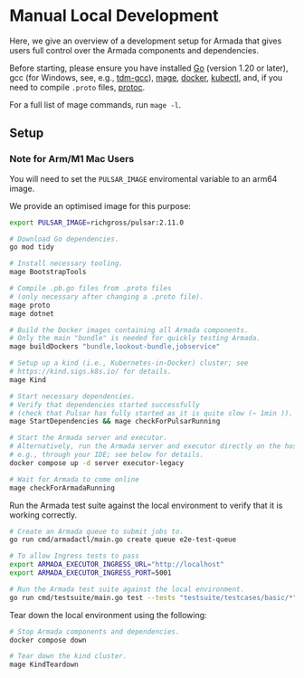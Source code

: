 # Manual Local Development

Here, we give an overview of a development setup for Armada that gives users full control over the Armada components and dependencies.

Before starting, please ensure you have installed [Go](https://go.dev/doc/install) (version 1.20 or later), gcc (for Windows, see, e.g., [tdm-gcc](https://jmeubank.github.io/tdm-gcc/)), [mage](https://magefile.org/), [docker](https://docs.docker.com/get-docker/), [kubectl](https://kubernetes.io/docs/tasks/tools/#kubectl), and, if you need to compile `.proto` files, [protoc](https://github.com/protocolbuffers/protobuf/releases).

For a full list of mage commands, run `mage -l`.

## Setup

### Note for Arm/M1 Mac Users

You will need to set the `PULSAR_IMAGE` enviromental variable to an arm64 image.

We provide an optimised image for this purpose:

```bash
export PULSAR_IMAGE=richgross/pulsar:2.11.0
```

```bash
# Download Go dependencies.
go mod tidy

# Install necessary tooling.
mage BootstrapTools

# Compile .pb.go files from .proto files
# (only necessary after changing a .proto file).
mage proto
mage dotnet

# Build the Docker images containing all Armada components.
# Only the main "bundle" is needed for quickly testing Armada.
mage buildDockers "bundle,lookout-bundle,jobservice"

# Setup up a kind (i.e., Kubernetes-in-Docker) cluster; see
# https://kind.sigs.k8s.io/ for details.
mage Kind

# Start necessary dependencies.
# Verify that dependencies started successfully
# (check that Pulsar has fully started as it is quite slow (~ 1min )).
mage StartDependencies && mage checkForPulsarRunning

# Start the Armada server and executor.
# Alternatively, run the Armada server and executor directly on the host,
# e.g., through your IDE; see below for details.
docker compose up -d server executor-legacy

# Wait for Armada to come online
mage checkForArmadaRunning
```

Run the Armada test suite against the local environment to verify that it is working correctly.
```bash
# Create an Armada queue to submit jobs to.
go run cmd/armadactl/main.go create queue e2e-test-queue

# To allow Ingress tests to pass
export ARMADA_EXECUTOR_INGRESS_URL="http://localhost"
export ARMADA_EXECUTOR_INGRESS_PORT=5001

# Run the Armada test suite against the local environment.
go run cmd/testsuite/main.go test --tests "testsuite/testcases/basic/*" --junit junit.xml
```

Tear down the local environment using the following:
```bash
# Stop Armada components and dependencies.
docker compose down

# Tear down the kind cluster.
mage KindTeardown
```
